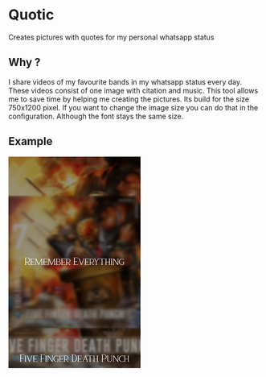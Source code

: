 # Quotic

Creates pictures with quotes for my personal whatsapp status

## Why ?

I share videos of my favourite bands in my whatsapp status every day. These videos consist of one image with citation and music. This tool allows me to save time by helping me creating the pictures. Its build for the size 750x1200 pixel. If you want to change the image size you can do that in the configuration. Although the font stays the same size.

## Example

![Example Image](https://github.com/L4B0MB4/quotic/blob/master/examples/fivefingerdeathpunch.png)
